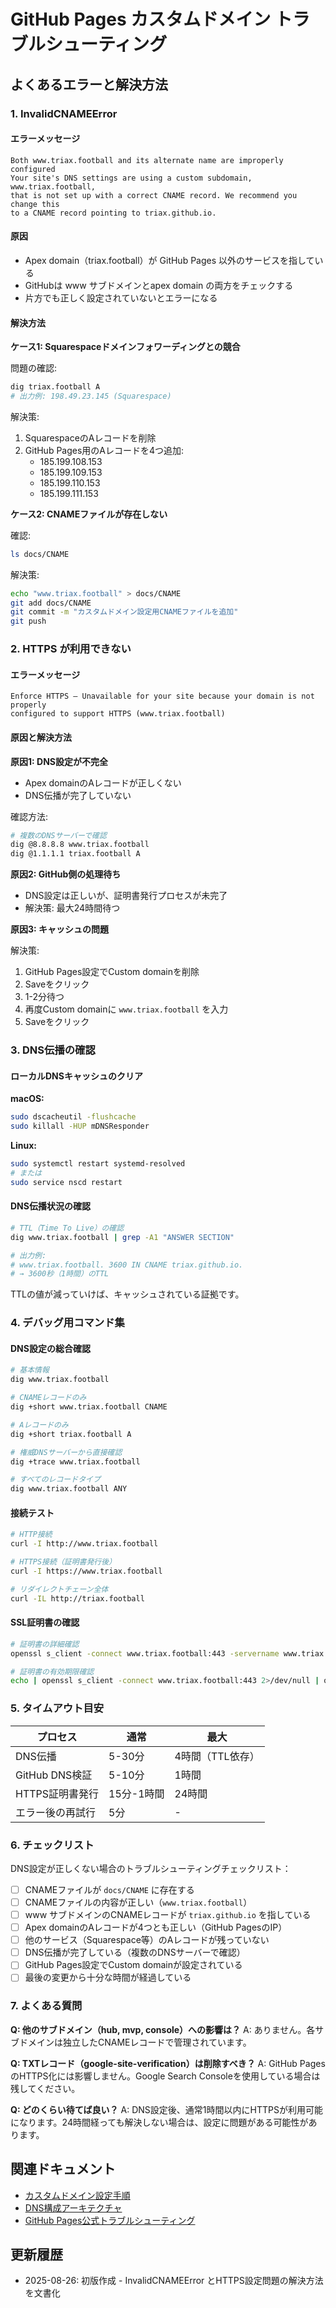 # GitHub Pages カスタムドメイン トラブルシューティング

## よくあるエラーと解決方法

### 1. InvalidCNAMEError

#### エラーメッセージ
```
Both www.triax.football and its alternate name are improperly configured
Your site's DNS settings are using a custom subdomain, www.triax.football, 
that is not set up with a correct CNAME record. We recommend you change this 
to a CNAME record pointing to triax.github.io.
```

#### 原因
- Apex domain（triax.football）が GitHub Pages 以外のサービスを指している
- GitHubは www サブドメインとapex domain の両方をチェックする
- 片方でも正しく設定されていないとエラーになる

#### 解決方法

**ケース1: Squarespaceドメインフォワーディングとの競合**

問題の確認:
```bash
dig triax.football A
# 出力例: 198.49.23.145 (Squarespace)
```

解決策:
1. SquarespaceのAレコードを削除
2. GitHub Pages用のAレコードを4つ追加:
   - 185.199.108.153
   - 185.199.109.153
   - 185.199.110.153
   - 185.199.111.153

**ケース2: CNAMEファイルが存在しない**

確認:
```bash
ls docs/CNAME
```

解決策:
```bash
echo "www.triax.football" > docs/CNAME
git add docs/CNAME
git commit -m "カスタムドメイン設定用CNAMEファイルを追加"
git push
```

### 2. HTTPS が利用できない

#### エラーメッセージ
```
Enforce HTTPS — Unavailable for your site because your domain is not properly 
configured to support HTTPS (www.triax.football)
```

#### 原因と解決方法

**原因1: DNS設定が不完全**
- Apex domainのAレコードが正しくない
- DNS伝播が完了していない

確認方法:
```bash
# 複数のDNSサーバーで確認
dig @8.8.8.8 www.triax.football
dig @1.1.1.1 triax.football A
```

**原因2: GitHub側の処理待ち**
- DNS設定は正しいが、証明書発行プロセスが未完了
- 解決策: 最大24時間待つ

**原因3: キャッシュの問題**

解決策:
1. GitHub Pages設定でCustom domainを削除
2. Saveをクリック
3. 1-2分待つ
4. 再度Custom domainに `www.triax.football` を入力
5. Saveをクリック

### 3. DNS伝播の確認

#### ローカルDNSキャッシュのクリア

**macOS:**
```bash
sudo dscacheutil -flushcache
sudo killall -HUP mDNSResponder
```

**Linux:**
```bash
sudo systemctl restart systemd-resolved
# または
sudo service nscd restart
```

#### DNS伝播状況の確認

```bash
# TTL（Time To Live）の確認
dig www.triax.football | grep -A1 "ANSWER SECTION"

# 出力例:
# www.triax.football. 3600 IN CNAME triax.github.io.
# → 3600秒（1時間）のTTL
```

TTLの値が減っていけば、キャッシュされている証拠です。

### 4. デバッグ用コマンド集

#### DNS設定の総合確認
```bash
# 基本情報
dig www.triax.football

# CNAMEレコードのみ
dig +short www.triax.football CNAME

# Aレコードのみ
dig +short triax.football A

# 権威DNSサーバーから直接確認
dig +trace www.triax.football

# すべてのレコードタイプ
dig www.triax.football ANY
```

#### 接続テスト
```bash
# HTTP接続
curl -I http://www.triax.football

# HTTPS接続（証明書発行後）
curl -I https://www.triax.football

# リダイレクトチェーン全体
curl -IL http://triax.football
```

#### SSL証明書の確認
```bash
# 証明書の詳細確認
openssl s_client -connect www.triax.football:443 -servername www.triax.football

# 証明書の有効期限確認
echo | openssl s_client -connect www.triax.football:443 2>/dev/null | openssl x509 -noout -dates
```

### 5. タイムアウト目安

| プロセス | 通常 | 最大 |
|---------|------|------|
| DNS伝播 | 5-30分 | 4時間（TTL依存） |
| GitHub DNS検証 | 5-10分 | 1時間 |
| HTTPS証明書発行 | 15分-1時間 | 24時間 |
| エラー後の再試行 | 5分 | - |

### 6. チェックリスト

DNS設定が正しくない場合のトラブルシューティングチェックリスト：

- [ ] CNAMEファイルが `docs/CNAME` に存在する
- [ ] CNAMEファイルの内容が正しい（`www.triax.football`）
- [ ] www サブドメインのCNAMEレコードが `triax.github.io` を指している
- [ ] Apex domainのAレコードが4つとも正しい（GitHub PagesのIP）
- [ ] 他のサービス（Squarespace等）のAレコードが残っていない
- [ ] DNS伝播が完了している（複数のDNSサーバーで確認）
- [ ] GitHub Pages設定でCustom domainが設定されている
- [ ] 最後の変更から十分な時間が経過している

### 7. よくある質問

**Q: 他のサブドメイン（hub, mvp, console）への影響は？**
A: ありません。各サブドメインは独立したCNAMEレコードで管理されています。

**Q: TXTレコード（google-site-verification）は削除すべき？**
A: GitHub PagesのHTTPS化には影響しません。Google Search Consoleを使用している場合は残してください。

**Q: どのくらい待てば良い？**
A: DNS設定後、通常1時間以内にHTTPSが利用可能になります。24時間経っても解決しない場合は、設定に問題がある可能性があります。

## 関連ドキュメント

- [カスタムドメイン設定手順](../04-operations/custom-domain-setup.md)
- [DNS構成アーキテクチャ](../02-architecture/dns-configuration.md)
- [GitHub Pages公式トラブルシューティング](https://docs.github.com/en/pages/configuring-a-custom-domain-for-your-github-pages-site/troubleshooting-custom-domains-and-github-pages)

## 更新履歴

- 2025-08-26: 初版作成 - InvalidCNAMEError とHTTPS設定問題の解決方法を文書化